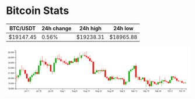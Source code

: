 # Bitcoin Stats

BTC/USDT|24h change|24h high|24h low|
|---|---|---|---|
|$19147.45|0.56%|$19238.31|$18965.88|

<img src="./chart.svg">
